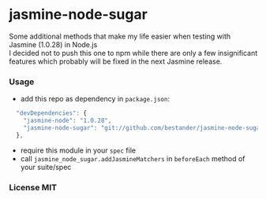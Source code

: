 jasmine-node-sugar
==================

Some additional methods that make my life easier when testing with Jasmine (1.0.28) in Node.js  
I decided not to push this one to npm while there are only a few insignificant features which probably will be fixed in the next Jasmine release.

### Usage

- add this repo as dependency in `package.json`:
 
```javascript
  "devDependencies": {
    "jasmine-node": "1.0.28",
    "jasmine-node-sugar": "git://github.com/bestander/jasmine-node-sugar.git#master"
  },
```

- require this module in your `spec` file
- call `jasmine_node_sugar.addJasmineMatchers` in `beforeEach` method of your suite/spec


### License MIT
